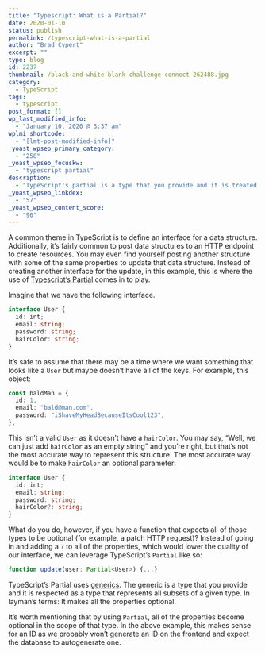 ```yaml
---
title: "Typescript: What is a Partial?"
date: 2020-01-10
status: publish
permalink: /typescript-what-is-a-partial
author: "Brad Cypert"
excerpt: ""
type: blog
id: 2237
thumbnail: /black-and-white-blank-challenge-connect-262488.jpg
category:
  - TypeScript
tags:
  - typescript
post_format: []
wp_last_modified_info:
  - "January 10, 2020 @ 3:37 am"
wplmi_shortcode:
  - "[lmt-post-modified-info]"
_yoast_wpseo_primary_category:
  - "258"
_yoast_wpseo_focuskw:
  - "typescript partial"
description:
  - "TypeScript's partial is a type that you provide and it is treated as a type that represents all subsets of a given type."
_yoast_wpseo_linkdex:
  - "57"
_yoast_wpseo_content_score:
  - "90"
---
```


A common theme in TypeScript is to define an interface for a data structure. Additionally, it’s fairly common to post data structures to an HTTP endpoint to create resources. You may even find yourself posting another structure with some of the same properties to update that data structure. Instead of creating another interface for the update, in this example, this is where the use of [Typescript’s Partial](https://www.typescriptlang.org/docs/handbook/utility-types.html#partialt) comes in to play.

Imagine that we have the following interface.

```typescript
interface User {
  id: int;
  email: string;
  password: string;
  hairColor: string;
}
```

It’s safe to assume that there may be a time where we want something that looks like a `User` but maybe doesn’t have all of the keys. For example, this object:

```typescript
const baldMan = {
  id: 1,
  email: "bald@man.com",
  password: "iShaveMyHeadBecauseItsCool123",
};
```

This isn’t a valid `User` as it doesn’t have a `hairColor`. You may say, “Well, we can just add `hairColor` as an empty string” and you’re right, but that’s not the most accurate way to represent this structure. The most accurate way would be to make `hairColor` an optional parameter:

```typescript
interface User {
  id: int;
  email: string;
  password: string;
  hairColor?: string;
}
```

What do you do, however, if you have a function that expects all of those types to be optional (for example, a patch HTTP request)? Instead of going in and adding a `?` to all of the properties, which would lower the quality of our interface, we can leverage TypeScript’s `Partial` like so:

```typescript
function update(user: Partial<User>) {...}
```

TypeScript’s Partial uses [generics](http://www.typescriptlang.org/docs/handbook/type-compatibility.html#generics). The generic is a type that you provide and it is respected as a type that represents all subsets of a given type. In layman’s terms: It makes all the properties optional.

It’s worth mentioning that by using `Partial`, all of the properties become optional in the scope of that type. In the above example, this makes sense for an ID as we probably won’t generate an ID on the frontend and expect the database to autogenerate one.
